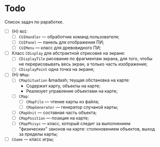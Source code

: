 # Todo
Список задач по раработке.

   * [ ] {H} `NUI`:
      * [ ] `CUIHandler` &mdash; обработчик команд пользователя;
      * [ ] `CUIPanel` &mdash; панель для отображения ПИ;
      * [ ] `CUIMenu` &mdash; класс для древовидного ПИ;
   * [ ] Класс `CDisplay` для абстрактной отрисовке на экране:
      * [ ] `CDisplayTile` рисование по фрагментам экрана,
        для того, чтобы не перерисовывать весь экран, а только часть изображения;
      * [ ] `CDisplayPoint` одна точка на экране;
   * [ ] {H} `NMap`:
      * [ ] `CMapSituation` &madash; теущая обстановка на карте:
         * Содержит карту, объекты на карте;
         * Реализует управление объектами на карте;
      * [ ] `CMap`:
         * [ ] `CMapFile` &mdash; чтение карты из файла;
         * [ ] `CMapGenerator` &mdash; генератор случаной карты;
      * [ ] `CMapUnit` &mdash; составная часть объекта;
      * [ ] `CMapPosition` &mdash; позиция на карте;
      * [ ] `CMapPhisyc` &mdash; класс, который следит за выполнением
        "физических" законов на карте: столкновением объектов,
        выход за пределы карты;
   * [ ] `CGame` &mdash; класс игры;
